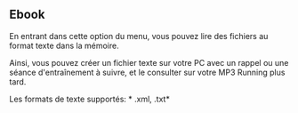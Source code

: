 ## Ebook

En entrant dans cette option du menu, vous pouvez lire des fichiers au format texte dans la mémoire.

Ainsi, vous pouvez créer un fichier texte sur votre PC avec un rappel ou une séance d'entraînement à suivre, et le consulter sur votre MP3 Running plus tard.

Les formats de texte supportés: * .xml, .txt*
